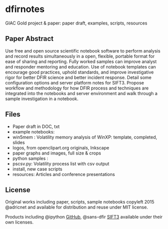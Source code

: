 dfirnotes
=========

GIAC Gold project & paper: paper draft, examples, scripts, resources

Paper Abstract
-------

Use free and open source scientific notebook software to perform analysis and 
record results simultaneously in a open, flexible, portable format for ease of sharing 
and reporting.  Fully worked samples can improve analyst and responder mentoring 
and education. Use of notebook templates can encourage good practices, uphold 
standards, and improve investigative rigor for better DFIR science and better 
incident response. Detail some configuration options and server platform notes for 
SIFT3. Propose workflow and methodology for how DFIR process and techniques 
are integrated into the notebooks and server environment and walk through a 
sample investigation in a notebook. 

Files
------

* Paper draft in DOC, txt
* example notebooks:
 * win5mem : Volatility memory analysis of WinXP: template, completed, slides 
* logos, from openclipart.org originals, Inkscape
* paper graphs and images, full size & crops
* python samples : 
 * pscsv.py: Volatility process list with csv output
 * install, new case scripts
* resources: Articles and conference presentations

License
--------

Original works including paper, scripts, sample notebooks copyleft 2015 @adricnet and available for distribution and reuse under MIT license.

Products including @ipython [GitHub](https://github.com/ipython/ipython), @sans-dfir [SIFT3](https://github.com/sans-dfir/sift-bootstrap) available under their own licenses.

